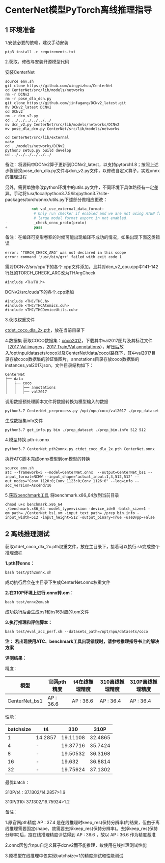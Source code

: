#  CenterNet模型PyTorch离线推理指导

## 1 环境准备

1.安装必要的依赖，建议手动安装

```
pip3 install -r requirements.txt
```

2.获取，修改与安装开源模型代码

安装CenterNet

```
source env.sh
git clone https://github.com/xingyizhou/CenterNet
cd CenterNet/src/lib/models/networks
rm -r DCNv2
rm -r pose_dla_dcn.py
git clone https://github.com/jinfagang/DCNv2_latest.git
mv DCNv2_latest DCNv2
cd DCNv2
rm -r dcn_v2.py
cd ../../../../../../
mv dcn_v2.py CenterNet/src/lib/models/networks/DCNv2
mv pose_dla_dcn.py CenterNet/src/lib/models/networks

cd CenterNet/src/lib/external
make
cd ../models/networks/DCNv2
python3 setup.py build develop
cd ../../../../../../
```

备注：将源码中DCNv2算子更新到DCNv2_latest，以支持pytorch1.8；按照上述步骤替换pose_dcn_dla.py文件与dcn_v2.py文件，以修改自定义算子，实现onnx的推理过程

另外，需要单独修改python环境中的utils.py文件，不同环境下具体路径有一定差异。手动将/usr/local/python3.7.5/lib/python3.7/site-packages/torch/onnx/utils.py下述部分做相应更改：

```python
            not val_use_external_data_format:
             # Only run checker if enabled and we are not using ATEN fallback and
             # large model format export in not enabled.
-            _check_onnx_proto(proto)
+            pass
```
备注：在编译可变形卷积的时候可能出现编译不成功的情况，如果出现下面这类错误
```
error: ‘TORCH_CHECK_ARG’ was not declared in this scope
error: command '/usr/bin/g++' failed with exit code 1
```
需对DCNv2/src/cpu下的各个.cpp文件添加，且并对dcn_v2_cpu.cpp中141-142行处的TORCH_CHECK_ARG改为THArgCheck
```
#include <TH/TH.h>
```
DCNv2/src/cuda下的各个.cpp添加
```
#include <THC/THC.h>
#include <THC/THCAtomics.cuh>
#include <THC/THCDeviceUtils.cuh>
```
3.获取权重文件

[ctdet_coco_dla_2x.pth](https://drive.google.com/open?id=1pl_-ael8wERdUREEnaIfqOV_VF2bEVRT)，放在当前目录下

4.数据集
获取COCO数据集：[coco2017](https://cocodataset.org/#download)，下载其中val2017图片及其标注文件（[2017 Val images](http://images.cocodataset.org/zips/val2017.zip)，[2017 Train/Val annotations](http://images.cocodataset.org/annotations/annotations_trainval2017.zip)），解压后放入/opt/npu/datasets/coco以及CenterNet/data/coco/路径下，其中val2017目录存放coco数据集的验证集图片，annotations目录存放coco数据集的instances_val2017.json，文件目录结构如下：

```
CenterNet
├── data
│   ├── coco
│   │   ├── annotations
│   │   ├── val2017
```
调用数据预处理脚本文件将数据转换为模型输入的数据
```
python3.7 CenterNet_preprocess.py /opt/npu/coco/val2017 ./prep_dataset
```

生成数据集info文件
```
python3.7 get_info.py bin ./prep_dataset ./prep_bin.info 512 512
```


4.模型转换.pth->.onnx
```
python3.7 CenterNet_pth2onnx.py ctdet_coco_dla_2x.pth CenterNet.onnx
```
执行ATC脚本完成onnx模型到om模型的转换

```
source env.sh
atc --framework=5 --model=CenterNet.onnx  --output=CenterNet_bs1 --input_format=NCHW --input_shape="actual_input:1,3,512,512" --out_nodes="Conv_1120:0;Conv_1123:0;Conv_1126:0" --log=info --soc_version=Ascend710
```
5.[获取benchmark工具](https://support.huawei.com/enterprise/zh/ascend-computing/cann-pid-251168373/software/)
将benchmark.x86_64放到当前目录
```
chmod u+x benchmark.x86_64
./benchmark.x86_64 -model_type=vision -device_id=0 -batch_size=1 -om_path=./CenterNet_bs1.om -input_text_path=./prep_bin.info -input_width=512 -input_height=512 -output_binary=True -useDvpp=False
```
## 2 离线推理测试

获取ctdet_coco_dla_2x.pth权重文件，放在主目录下，接着可以执行.sh完成整个推理流程

**1.pth转onnx：**

```
bash test/pth2onnx.sh
```
成功执行后会在主目录下生成CenterNet.onnx权重文件

**2.在310P环境上进行.onnx转.om：**

```
bash test/onnx2om.sh  
```
成功执行后会生成bs1和bs16对应的.om文件

**3.执行推理和评估脚本：**
```
bash test/eval_acc_perf.sh --datasets_path=/opt/npu/datasets/coco
```
**注： 若出现使用ATC、benchmark工具出现错误时，请参考推理指导书上的解决方案**

**评测结果：**

精度：

| 模型          | 官网pth精度 | t4在线推理精度| 310离线推理精度 | 310P离线推理精度  |
| ------------- | ----------- | -------------| -------- | -------- |
| CenterNet_bs1 | AP : 36.6   | AP : 36.6     | AP : 36.4 | AP : 36.4  |

性能：

| batchsize     | t4 | 310|  310P  |
| ------------- | ----------- | --------------- | -------- |
| 1 | 14.2857   | 19.11108       | 32.4865
| 4 | -   | 19.37716      | 35.7424
| 8 | -   | 19.50532       | 36.3168
| 16 | -   | 19.632       | 36.8814
| 32 | -   | 19.75924       | 37.1302
最优batch： 

310P/t4 : 37.1302/14.2857>1.6 

310P/310: 37.1302/19.75924>1.2

备注：

1.原官网pth精度 AP : 37.4 是在线推理时keep_res(保持分辨率)的结果，但由于离线推理需要固定shape，故需要去掉keep_res(保持分辨率)。去掉keep_res(保持分辨率)后，跑在线推理精度评估得到  AP : 36.6 ，故以 AP : 36.6 作为精度基准

2.onnx因包含npu自定义算子dcnv2而不能推理，故使用在线推理测试性能

3.原模型在线推理中仅实现batchsize=1的精度测试和性能测试

